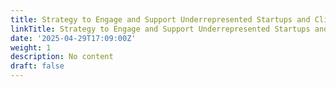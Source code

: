 ```yaml
---
title: Strategy to Engage and Support Underrepresented Startups and Clients
linkTitle: Strategy to Engage and Support Underrepresented Startups and Clients
date: '2025-04-29T17:09:00Z'
weight: 1
description: No content
draft: false
---
```



